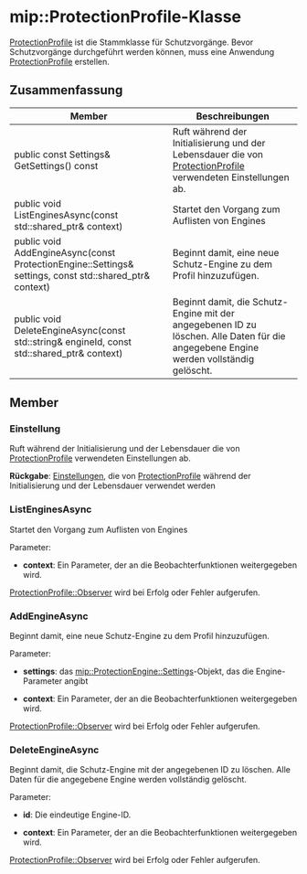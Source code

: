 # <a name="class-mipprotectionprofile"></a>mip::ProtectionProfile-Klasse 
[ProtectionProfile](class_mip_protectionprofile.md) ist die Stammklasse für Schutzvorgänge.
Bevor Schutzvorgänge durchgeführt werden können, muss eine Anwendung [ProtectionProfile](class_mip_protectionprofile.md) erstellen.
  
## <a name="summary"></a>Zusammenfassung
 Member                        | Beschreibungen                                
--------------------------------|---------------------------------------------
 public const Settings& GetSettings() const  |  Ruft während der Initialisierung und der Lebensdauer die von [ProtectionProfile](class_mip_protectionprofile.md) verwendeten Einstellungen ab.
public void ListEnginesAsync(const std::shared_ptr<void>& context)  |  Startet den Vorgang zum Auflisten von Engines
public void AddEngineAsync(const ProtectionEngine::Settings& settings, const std::shared_ptr<void>& context)  |  Beginnt damit, eine neue Schutz-Engine zu dem Profil hinzuzufügen.
public void DeleteEngineAsync(const std::string& engineId, const std::shared_ptr<void>& context)  |  Beginnt damit, die Schutz-Engine mit der angegebenen ID zu löschen. Alle Daten für die angegebene Engine werden vollständig gelöscht.
  
## <a name="members"></a>Member
  
### <a name="settings"></a>Einstellung
Ruft während der Initialisierung und der Lebensdauer die von [ProtectionProfile](class_mip_protectionprofile.md) verwendeten Einstellungen ab.

  
**Rückgabe**: [Einstellungen](class_mip_protectionprofile_settings.md), die von [ProtectionProfile](class_mip_protectionprofile.md) während der Initialisierung und der Lebensdauer verwendet werden
  
### <a name="listenginesasync"></a>ListEnginesAsync
Startet den Vorgang zum Auflisten von Engines

Parameter:  
* **context**: Ein Parameter, der an die Beobachterfunktionen weitergegeben wird. 


[ProtectionProfile::Observer](class_mip_protectionprofile_observer.md) wird bei Erfolg oder Fehler aufgerufen.
  
### <a name="addengineasync"></a>AddEngineAsync
Beginnt damit, eine neue Schutz-Engine zu dem Profil hinzuzufügen.

Parameter:  
* **settings**: das [mip::ProtectionEngine::Settings](class_mip_protectionengine_settings.md)-Objekt, das die Engine-Parameter angibt 


* **context**: Ein Parameter, der an die Beobachterfunktionen weitergegeben wird. 


[ProtectionProfile::Observer](class_mip_protectionprofile_observer.md) wird bei Erfolg oder Fehler aufgerufen.
  
### <a name="deleteengineasync"></a>DeleteEngineAsync
Beginnt damit, die Schutz-Engine mit der angegebenen ID zu löschen. Alle Daten für die angegebene Engine werden vollständig gelöscht.

Parameter:  
* **id**: Die eindeutige Engine-ID. 


* **context**: Ein Parameter, der an die Beobachterfunktionen weitergegeben wird. 


[ProtectionProfile::Observer](class_mip_protectionprofile_observer.md) wird bei Erfolg oder Fehler aufgerufen.